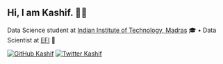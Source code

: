 <h2>Hi, I am Kashif. 👋🏻</h2>
<span>Data Science student at <a href="https://www.iitm.ac.in">Indian Institute of Technology, Madras</a> 🎓</span> •
<span>Data Scientist at <a href="https://www.efi.com/">EFI</a> 🧪</span>

[![GitHub Kashif](https://img.shields.io/github/followers/kashifulhaque?label=follow&style=social)](https://github.com/kashifulhaque)
[![Twitter Kashif](https://img.shields.io/twitter/follow/notifkash?label=Follow)](https://twitter.com/notifkash)
